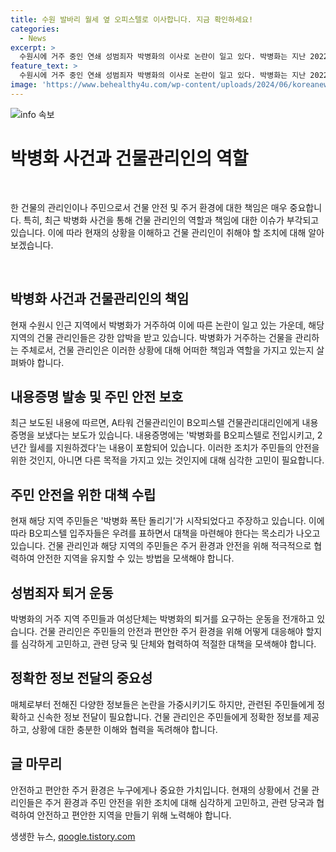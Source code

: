```yaml
---
title: 수원 발바리 월세 옆 오피스텔로 이사합니다. 지금 확인하세요!
categories:
  - News
excerpt: >
  수원시에 거주 중인 연쇄 성범죄자 박병화의 이사로 논란이 일고 있다. 박병화는 지난 2022년 10월 출소 후 수원시 인근으로 이사했으며, 주민들은 그의 거주지를 둘러싼 논란으로 강한 반발을 보이고 있다. 박병화의 거주 관련하여 A타워 건물관리인이 B오피스텔로의 이주를 추진했고, 주민들은 그로 인해 거주지를 떠나는 등의 조치를 취하고 있다. 2002년부터 2007년까지 20대 여성 10명을 성폭행한 혐의로 복역한 박병화에 대한 수원시여성자문위원회는 퇴거를 촉구하는 집회를 열었다. B오피스텔 입주자들은 대책을 마련해야 한다는 우려를 나타내고 있다.
feature_text: >
  수원시에 거주 중인 연쇄 성범죄자 박병화의 이사로 논란이 일고 있다. 박병화는 지난 2022년 10월 출소 후 수원시 인근으로 이사했으며, 주민들은 그의 거주지를 둘러싼 논란으로 강한 반발을 보이고 있다. 박병화의 거주 관련하여 A타워 건물관리인이 B오피스텔로의 이주를 추진했고, 주민들은 그로 인해 거주지를 떠나는 등의 조치를 취하고 있다. 2002년부터 2007년까지 20대 여성 10명을 성폭행한 혐의로 복역한 박병화에 대한 수원시여성자문위원회는 퇴거를 촉구하는 집회를 열었다. B오피스텔 입주자들은 대책을 마련해야 한다는 우려를 나타내고 있다.
image: 'https://www.behealthy4u.com/wp-content/uploads/2024/06/koreanews.jpg'
---
```


<p><img src="https://www.behealthy4u.com/wp-content/uploads/2024/06/koreanews.jpg" alt="info 속보" /></p>

<h1 data-ke-size="size26">박병화 사건과 건물관리인의 역할</h1>

<p data-ke-size="size16">&nbsp;</p>

<p>한 건물의 관리인이나 주민으로서 건물 안전 및 주거 환경에 대한 책임은 매우 중요합니다. 특히, 최근 박병화 사건을 통해 건물 관리인의 역할과 책임에 대한 이슈가 부각되고 있습니다. 이에 따라 현재의 상황을 이해하고 건물 관리인이 취해야 할 조치에 대해 알아보겠습니다.</p>

<p data-ke-size="size16">&nbsp;</p>

<h2 data-ke-size="size24">박병화 사건과 건물관리인의 책임</h2>

<p data-ke-size="size16">현재 수원시 인근 지역에서 박병화가 거주하여 이에 따른 논란이 일고 있는 가운데, 해당 지역의 건물 관리인들은 강한 압박을 받고 있습니다. 박병화가 거주하는 건물을 관리하는 주체로서, 건물 관리인은 이러한 상황에 대해 어떠한 책임과 역할을 가지고 있는지 살펴봐야 합니다.</p>

<h2 data-ke-size="size24">내용증명 발송 및 주민 안전 보호</h2>

<p data-ke-size="size16">최근 보도된 내용에 따르면, A타워 건물관리인이 B오피스텔 건물관리대리인에게 내용증명을 보냈다는 보도가 있습니다. 내용증명에는 '박병화를 B오피스텔로 전입시키고, 2년간 월세를 지원하겠다'는 내용이 포함되어 있습니다. 이러한 조치가 주민들의 안전을 위한 것인지, 아니면 다른 목적을 가지고 있는 것인지에 대해 심각한 고민이 필요합니다.</p>

<h2 data-ke-size="size24">주민 안전을 위한 대책 수립</h2>

<p data-ke-size="size16">현재 해당 지역 주민들은 '박병화 폭탄 돌리기'가 시작되었다고 주장하고 있습니다. 이에 따라 B오피스텔 입주자들은 우려를 표하면서 대책을 마련해야 한다는 목소리가 나오고 있습니다. 건물 관리인과 해당 지역의 주민들은 주거 환경과 안전을 위해 적극적으로 협력하여 안전한 지역을 유지할 수 있는 방법을 모색해야 합니다.</p>

<h2 data-ke-size="size24">성범죄자 퇴거 운동</h2>

<p data-ke-size="size16">박병화의 거주 지역 주민들과 여성단체는 박병화의 퇴거를 요구하는 운동을 전개하고 있습니다. 건물 관리인은 주민들의 안전과 편안한 주거 환경을 위해 어떻게 대응해야 할지를 심각하게 고민하고, 관련 당국 및 단체와 협력하여 적절한 대책을 모색해야 합니다.</p>

<h2 data-ke-size="size24">정확한 정보 전달의 중요성</h2>

<p data-ke-size="size16">매체로부터 전해진 다양한 정보들은 논란을 가중시키기도 하지만, 관련된 주민들에게 정확하고 신속한 정보 전달이 필요합니다. 건물 관리인은 주민들에게 정확한 정보를 제공하고, 상황에 대한 충분한 이해와 협력을 독려해야 합니다.</p>

<h2 data-ke-size="size24">글 마무리</h2>

<p data-ke-size="size16">안전하고 편안한 주거 환경은 누구에게나 중요한 가치입니다. 현재의 상황에서 건물 관리인들은 주거 환경과 주민 안전을 위한 조치에 대해 심각하게 고민하고, 관련 당국과 협력하여 안전하고 편안한 지역을 만들기 위해 노력해야 합니다.</p>
생생한 뉴스, <a href="https://qoogle.tistory.com" rel="dofollow">qoogle.tistory.com</a>



